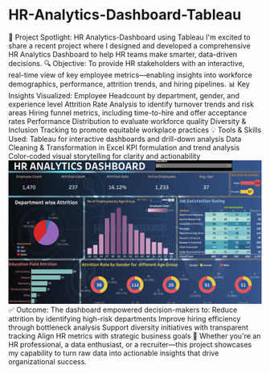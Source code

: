 # HR-Analytics-Dashboard-Tableau
🎯 Project Spotlight: HR Analytics-Dashboard using Tableau
I'm excited to share a recent project where I designed and developed a comprehensive HR Analytics Dashboard to help HR teams make smarter, data-driven decisions.
🔍 Objective:
 To provide HR stakeholders with an interactive, real-time view of key employee metrics—enabling insights into workforce demographics, performance, attrition trends, and hiring pipelines.
📊 Key Insights Visualized:
Employee Headcount by department, gender, and experience level
Attrition Rate Analysis to identify turnover trends and risk areas
Hiring funnel metrics, including time-to-hire and offer acceptance rates
Performance Distribution to evaluate workforce quality
Diversity & Inclusion Tracking to promote equitable workplace practices
💡 Tools & Skills Used:
Tableau for interactive dashboards and drill-down analysis
Data Cleaning & Transformation in Excel
KPI formulation and trend analysis
Color-coded visual storytelling for clarity and actionability
![image alt](https://github.com/Kanchimanoj/HR-Analytics-Dashboard/blob/b681b03512995f57785c11af191b77ed0b17d910/HR%20Analytics%20Dashboard.png)
✅ Outcome:
 The dashboard empowered decision-makers to:
Reduce attrition by identifying high-risk departments
Improve hiring efficiency through bottleneck analysis
Support diversity initiatives with transparent tracking
Align HR metrics with strategic business goals
📌 Whether you're an HR professional, a data enthusiast, or a recruiter—this project showcases my capability to turn raw data into actionable insights that drive organizational success.



